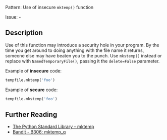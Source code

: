 Pattern: Use of insecure `mktemp()` function

Issue: -

## Description

Use of this function may introduce a security hole in your program. By the time you get around to doing anything with the file name it returns, someone else may have beaten you to the punch. Use `mkstemp()` instead or replace with `NamedTemporaryFile()`, passing it the `delete=False` parameter.


Example of **insecure** code:

```python
tempfile.mktemp('foo')
```

Example of **secure** code:

```python
tempfile.mkstemp('foo')
```
## Further Reading

* [The Python Standard Library - mktemp](https://docs.python.org/2/library/tempfile.html#tempfile.mktemp)
* [Bandit - B306: mktemp_q](https://bandit.readthedocs.io/en/1.7.4/blacklists/blacklist_calls.html#b306-mktemp-q)
